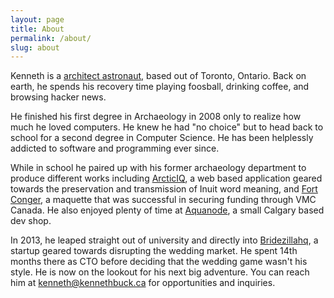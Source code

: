```yaml
---
layout: page
title: About
permalink: /about/
slug: about
---
```


Kenneth is a <a href="http://www.joelonsoftware.com/articles/fog0000000018.html" target="_blank">architect astronaut</a>, based out of Toronto, Ontario. Back on earth, he spends his recovery time 
playing foosball, drinking coffee, and browsing hacker news. 

He finished his first degree in Archaeology in 2008 only 
to realize how much he loved computers. He knew he had "no choice" but to head back to school for a second degree in 
Computer Science. He has been helplessly addicted to software and programming ever since. 

While in school he paired up 
with his former archaeology department to produce different works including <a href="http://www.arcticiq.com" target="_blank">ArcticIQ</a>, a web based application geared 
towards the preservation and transmission of Inuit word meaning, and <a href="http://www.fortconger.ca" target="_blank">Fort Conger</a>, a maquette that was successful in 
securing funding through VMC Canada. He also enjoyed plenty of time at <a href="http://www.aquanode.com" target="_blank">Aquanode</a>, a small Calgary based dev shop. 

In 2013, he leaped straight out of university and directly into <a href="https://www.bridezillahq.com" target="_blank">Bridezillahq</a>, a startup geared towards disrupting the wedding 
market. He spent 14th months there as CTO before deciding that the wedding game wasn't his style. He is now on the lookout 
for his next big adventure. You can reach him at <a href="mailto:kenneth@kennethbuck.ca">kenneth@kennethbuck.ca</a> for opportunities and inquiries.

